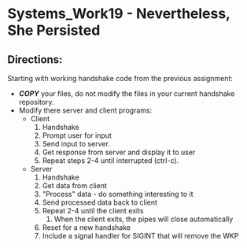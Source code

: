 # Systems_Work19 - Nevertheless, She Persisted

## Directions:

Starting with working handshake code from the previous assignment:
  - ***COPY*** your files, do not modify the files in your current handshake repository.
  - Modify there server and client programs:
    - Client
      1. Handshake
      2. Prompt user for input
      3. Send input to server.
      4. Get response from server and display it to user
      5. Repeat steps 2-4 until interrupted (ctrl-c).
    - Server
      1. Handshake
      2. Get data from client
      3. "Process" data - do something interesting to it
      4. Send processed data back to client
      5. Repeat 2-4 until the client exits
         1. When the client exits, the pipes will close automatically
      6. Reset for a new handshake
      7. Include a signal handler for SIGINT that will remove the WKP
